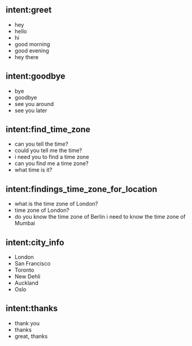## intent:greet
- hey
- hello
- hi
- good morning
- good evening
- hey there

## intent:goodbye
- bye
- goodbye
- see you around
- see you later

## intent:find_time_zone
- can you tell the time?
- could you tell me the time?
- i need you to find a time zone
- can you find me a time zone?
- what time is it?

## intent:findings_time_zone_for_location
- what is the time zone of London?
- time zone of London?
- do you know the time zone of Berlin
i need to know the time zone of Mumbai

## intent:city_info
- London
- San Francisco
- Toronto
- New Dehli
- Auckland
- Oslo

## intent:thanks
- thank you
- thanks
- great, thanks
